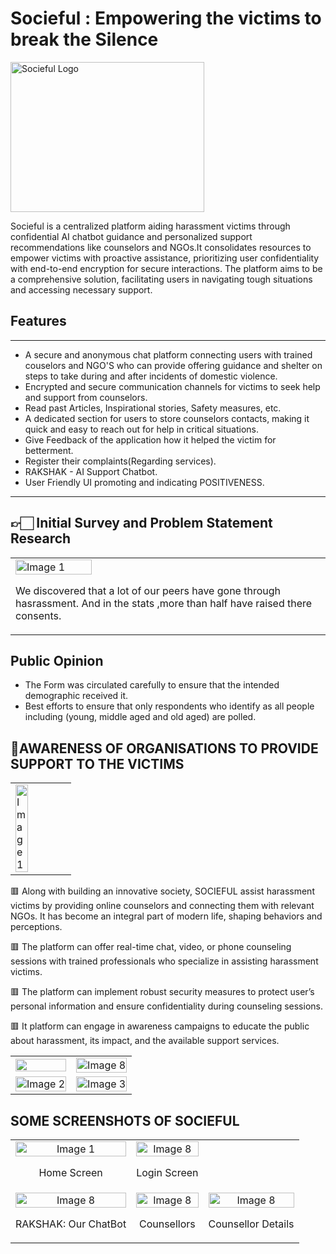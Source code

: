 # Socieful : Empowering the victims to break the Silence

<div style="display: flex;">
  
  <img src="https://i.postimg.cc/ZqZqvDZz/20240117-154846-0000.jpg" alt="Socieful Logo" width="310" height="240">

</div>

Socieful is a centralized platform aiding harassment victims through confidential AI chatbot guidance and personalized support recommendations like counselors and NGOs.It consolidates resources to empower victims with proactive assistance, prioritizing user confidentiality with end-to-end encryption for secure interactions. The platform aims to be a comprehensive solution, facilitating users in navigating tough situations and accessing necessary support.

## Features

<hr>

- A secure and anonymous chat platform connecting users with trained couselors and NGO'S who can provide offering guidance and shelter on 
  steps to take during and after incidents of domestic violence.
- Encrypted and secure communication channels for victims to seek help and support from counselors.
- Read past Articles, Inspirational stories, Safety measures, etc.
- A dedicated section for users to store counselors contacts, making it quick and easy to reach out for help in critical situations.
- Give Feedback of the application how it helped the victim for betterment.
- Register their complaints(Regarding services).
- RAKSHAK - AI Support Chatbot.
- User Friendly UI promoting and indicating POSITIVENESS.

<hr>

## 👉🏻 Initial Survey and Problem Statement Research

<table style="width: 100%;">
  <tr>
    <td>
      <img src="https://i.postimg.cc/hj3PrMjR/Screenshot-2024-02-21-225931.png" alt="Image 1" style="width: 50%;">
      <p> </p>
      <p> We discovered that a lot of our peers have gone through hasrassment. And in the stats ,more than half have raised there consents. </p>
    </td>
  </tr>
</table>

##  Public Opinion

- The Form was circulated carefully to ensure that the intended demographic received it.
- Best efforts to ensure that only respondents who identify as all people including (young, middle aged and old aged) are polled.

## 🔴AWARENESS OF ORGANISATIONS TO PROVIDE SUPPORT TO THE VICTIMS

<table style="width: 100%;">
  <tr>
    <td>
      <img src="https://i.postimg.cc/2y89zFFy/Screenshot-2024-02-21-230104.png" alt="Image 1" style="width: 50%;">
    </td>
  </tr>
</table>

<table style="width: 100%;">
  <tr>
    <p>🟥 Along with building an innovative society, SOCIEFUL assist harassment victims by providing online counselors and connecting them with relevant NGOs. It has become an integral part of modern life, shaping behaviors and perceptions. </p>
    <p>🟥 The platform can offer real-time chat, video, or phone counseling sessions with trained professionals who specialize in assisting harassment victims.</p>
    <p>🟥 The platform can implement robust security measures to protect user’s personal information and ensure confidentiality during counseling sessions.</p>
    <p>🟥 It platform can engage in awareness campaigns to educate the public about harassment, its impact, and the available support services.</p>
      <td>
      <img src="https://i.postimg.cc/NfjZYYpD/Screenshot-2024-02-21-230045.png" style="width: 100%;">
    </td>
    <td>
      <img src="https://i.postimg.cc/RZVSjjHx/Screenshot-2024-02-21-230014.png" alt="Image 8" style="width: 100%;">
    </td>
  </tr>
  <tr> 
    <td style="text-align: center;">
      <img src="https://i.postimg.cc/TP3KJK9m/Screenshot-2024-02-21-230003.png" alt="Image 2" style="width: 100%;">  
    </td>
    <td style="text-align: center;">
      <img src="https://i.postimg.cc/tRKVGCqQ/Screenshot-2024-02-21-225951.png" alt="Image 3" style="width: 100%;">
    </td>

    
</tr>
</table>


## SOME SCREENSHOTS OF SOCIEFUL

<table style="width: 100%;">
  <tr>
    <td style="text-align: center;">
      <img src="https://i.postimg.cc/CxVDW6dw/Screenshot-20240219-215412.jpg" alt="Image 1" style="width: 100%;">
      <p>Home Screen</p>
    </td>
    <td style="text-align: center;">
      <img src="https://i.postimg.cc/0QZcQ1MG/Screenshot-20240219-215422.jpg" alt="Image 8" style="width: 100%;">
      <p>Login Screen</p>
    </td>
  </tr>
    <td style="text-align: center;">
      <img src="https://i.postimg.cc/Qdy9JXwY/Whats-App-Image-2024-02-21-at-00-15-32-20cf5924.jpg" alt="Image 8" style="width: 100%;">
      <p>RAKSHAK: Our ChatBot</p>
    </td>
    <td style="text-align: center;">
      <img src="https://i.postimg.cc/cLr6HpCR/Whats-App-Image-2024-02-21-at-00-15-31-3e1dfacd.jpg" alt="Image 8" style="width: 100%;">
      <p>Counsellors</p>
    </td>
    <td style="text-align: center;">
      <img src="https://i.postimg.cc/Hx2T3zjW/Whats-App-Image-2024-02-21-at-00-15-30-92c48032.jpg" alt="Image 8" style="width: 100%;">
      <p>Counsellor Details</p>
    </td>
    
  </tr>
</table>
